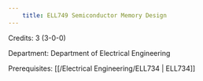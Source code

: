 ```yaml
---
    title: ELL749 Semiconductor Memory Design
---
```

Credits: 3 (3-0-0)

Department: Department of Electrical Engineering

Prerequisites: [[/Electrical Engineering/ELL734 | ELL734]]

